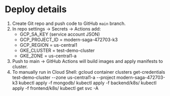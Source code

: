 # Deploy details

1. Create Git repo and push code to GitHub `main` branch.
2. In repo settings -> Secrets -> Actions add:
   - GCP_SA_KEY (service account JSON)
   - GCP_PROJECT_ID = modern-saga-472703-k3
   - GCP_REGION = us-central1
   - GKE_CLUSTER = test-demo-cluster
   - GKE_ZONE = us-central1-a
3. Push to main -> GitHub Actions will build images and apply manifests to cluster.
4. To manually run in Cloud Shell:
   gcloud container clusters get-credentials test-demo-cluster --zone us-central1-a --project modern-saga-472703-k3
   kubectl apply -f mongodb/
   kubectl apply -f backend/k8s/
   kubectl apply -f frontend/k8s/
   kubectl get svc -A
